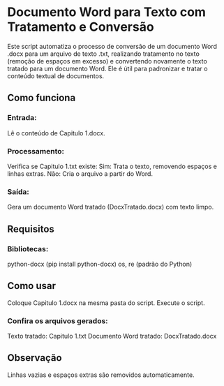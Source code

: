# Documento Word para Texto com Tratamento e Conversão
Este script automatiza o processo de conversão de um documento Word .docx para um arquivo de texto .txt, realizando tratamento no texto (remoção de espaços em excesso) e convertendo novamente o texto tratado para um documento Word. Ele é útil para padronizar e tratar o conteúdo textual de documentos.
## Como funciona
### Entrada:
Lê o conteúdo de Capitulo 1.docx.
### Processamento:
Verifica se Capitulo 1.txt existe:
Sim: Trata o texto, removendo espaços e linhas extras.
Não: Cria o arquivo a partir do Word.
### Saída:
Gera um documento Word tratado (DocxTratado.docx) com texto limpo.
## Requisitos
### Bibliotecas:
python-docx (pip install python-docx)
os, re (padrão do Python)
## Como usar
Coloque Capitulo 1.docx na mesma pasta do script.
Execute o script.
### Confira os arquivos gerados:
Texto tratado: Capitulo 1.txt
Documento Word tratado: DocxTratado.docx
## Observação
Linhas vazias e espaços extras são removidos automaticamente.
